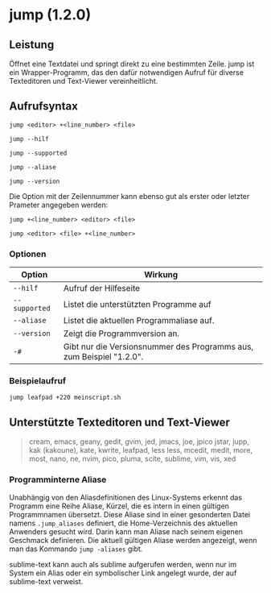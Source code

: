 
# jump (1.2.0)

## Leistung

Öffnet eine Textdatei und springt direkt zu eine bestimmten Zeile. jump ist ein Wrapper-Programm, das den dafür notwendigen Aufruf für diverse Texteditoren und Text-Viewer vereinheitlicht.

## Aufrufsyntax
`jump <editor> +<line_number> <file>`

`jump --hilf`

`jump --supported`

`jump --aliase`

`jump --version`

Die Option mit der Zeilennummer kann ebenso gut als erster oder letzter Prameter angegeben werden:

`jump +<line_number> <editor> <file>`

`jump <editor> <file> +<line_number>`

### Optionen

| Option        | Wirkung                                                      |
| ------------- | ------------------------------------------------------------ |
| `--hilf`      | Aufruf der Hilfeseite                                        |
| `--supported` | Listet die unterstützten Programme auf                       |
| `--aliase`    | Listet die aktuellen Programmaliase auf.                     |
| `--version`   | Zeigt die Programmversion an.                                |
| `-#`          | Gibt nur die Versionsnummer des Programms aus, zum Beispiel "1.2.0". |

### Beispielaufruf

`jump leafpad +220 meinscript.sh`

## Unterstützte Texteditoren und Text-Viewer
> cream, emacs, geany, gedit, gvim, jed, jmacs, joe, jpico
jstar, jupp, kak (kakoune), kate, kwrite, leafpad, less
less, mcedit, medit, more, most, nano, ne, nvim, pico, pluma,
scite, sublime, vim, vis, xed

### Programminterne Aliase

Unabhängig von den Aliasdefinitionen des Linux-Systems erkennt das Programm eine Reihe Aliase, Kürzel, die es intern in einen gültigen Programmnamen übersetzt. Diese Aliase sind in einer gesonderten Datei namens `.jump_aliases` definiert, die Home-Verzeichnis des aktuellen Anwenders gesucht wird. Darin kann man Aliase nach seinem eigenen Geschmack definieren. Die aktuell gültigen Aliase werden angezeigt, wenn man das Kommando `jump -aliases` gibt.   

sublime-text kann auch als sublime aufgerufen werden, wenn nur im System ein Alias oder ein symbolischer Link angelegt wurde, der auf sublime-text verweist. 

